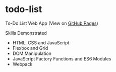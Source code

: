 # todo-list
To-Do List Web App (View on [GitHub Pages](https://magatdarwin.github.io/todo-list/))

Skills Demonstrated
- HTML, CSS and JavaScript
- Flexbox and Grid
- DOM Manipulation
- JavaScript Factory Functions and ES6 Modules
- Webpack